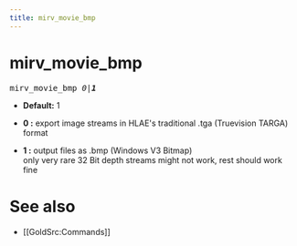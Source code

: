 ```yaml
---
title: mirv_movie_bmp
---
```


# mirv_movie_bmp

<tt>mirv_movie_bmp _0|**1**_</tt>

* **Default:** 1

* **0 :** export image streams in HLAE's traditional .tga (Truevision TARGA) format
* **1 :** output files as .bmp (Windows V3 Bitmap)<br />only very rare 32 Bit depth streams might not work, rest should work fine

# See also

* [[GoldSrc:Commands]]

